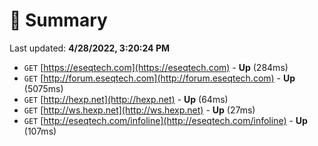 # 📖 Summary
Last updated: **4/28/2022, 3:20:24 PM**

- `GET` [https://eseqtech.com](https://eseqtech.com) - **Up** (284ms)
- `GET` [http://forum.eseqtech.com](http://forum.eseqtech.com) - **Up** (5075ms)
- `GET` [http://hexp.net](http://hexp.net) - **Up** (64ms)
- `GET` [http://ws.hexp.net](http://ws.hexp.net) - **Up** (27ms)
- `GET` [http://eseqtech.com/infoline](http://eseqtech.com/infoline) - **Up** (107ms)
